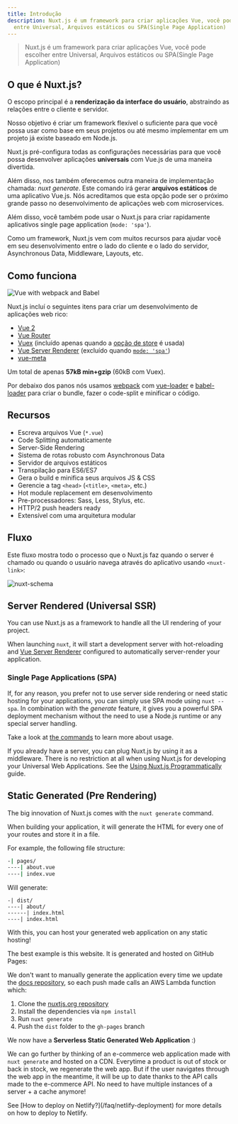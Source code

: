 ```yaml
---
title: Introdução
description: Nuxt.js é um framework para criar aplicações Vue, você pode escolher
  entre Universal, Arquivos estáticos ou SPA(Single Page Application)
---
```


> Nuxt.js é um framework para criar aplicações Vue, você pode escolher entre Universal, Arquivos estáticos ou SPA(Single Page Application)

## O que é Nuxt.js?

O escopo principal é a **renderização da interface do usuário**, abstraindo as relações entre o cliente e servidor.

Nosso objetivo é criar um framework flexível o suficiente para que você possa usar como base em seus projetos ou até mesmo implementar em um projeto já existe baseado em Node.js.

Nuxt.js pré-configura todas as configurações necessárias para que você possa desenvolver aplicações **universais** com Vue.js de uma maneira divertida.

Além disso, nos também oferecemos outra maneira de implementação chamada: *nuxt generate*. Este comando irá gerar **arquivos estáticos** de uma aplicativo Vue.js.
Nós acreditamos que esta opção pode ser o próximo grande passo no desenvolvimento de aplicações web com microservices.

Além disso, você também pode usar o Nuxt.js para criar rapidamente aplicativos single page application (`mode: 'spa'`).

Como um framework, Nuxt.js vem com muitos recursos para ajudar você em seu desenvolvimento entre o lado do cliente e o lado do servidor, Asynchronous Data, Middleware, Layouts, etc.

## Como funciona

![Vue with webpack and Babel](https://i.imgur.com/avEUftE.png)

Nuxt.js incluí o seguintes itens para criar um desenvolvimento de aplicações web rico:

- [Vue 2](https://vuejs.org/)
- [Vue Router](https://router.vuejs.org/en/)
- [Vuex](https://vuex.vuejs.org/en/) (incluído apenas quando a [opção de store](/guide/vuex-store) é usada)
- [Vue Server Renderer](https://ssr.vuejs.org/en/) (excluído quando [`mode: 'spa'`](/api/configuration-mode))
- [vue-meta](https://github.com/declandewet/vue-meta)

Um total de apenas **57kB min+gzip** (60kB com Vuex).

Por debaixo dos panos nós usamos [webpack](https://github.com/webpack/webpack) com [vue-loader](https://github.com/vuejs/vue-loader) e [babel-loader](https://github.com/babel/babel-loader) para criar o bundle, fazer o code-split e minificar o código.

## Recursos

- Escreva arquivos Vue (`*.vue`)
- Code Splitting automaticamente
- Server-Side Rendering
- Sistema de rotas robusto com Asynchronous Data
- Servidor de arquivos estáticos
- Transpilação para ES6/ES7
- Gera o build e minifica seus arquivos JS & CSS
- Gerencie a tag `<head>` (`<title>`, `<meta>`, etc.)
- Hot module replacement em desenvolvimento
- Pre-processadores: Sass, Less, Stylus, etc.
- HTTP/2 push headers ready
- Extensível com uma arquitetura modular

## Fluxo

Este fluxo mostra todo o processo que o Nuxt.js faz quando o server é chamado ou quando o usuário navega através do aplicativo usando `<nuxt-link>`:

![nuxt-schema](/nuxt-schema.png)

## Server Rendered (Universal SSR)

You can use Nuxt.js as a framework to handle all the UI rendering of your project.

When launching `nuxt`, it will start a development server with hot-reloading and [Vue Server Renderer](https://ssr.vuejs.org/en/) configured to automatically server-render your application.

### Single Page Applications (SPA)

If, for any reason, you prefer not to use server side rendering or need static hosting for your applications, you can simply use SPA mode using `nuxt --spa`. In combination with the *generate* feature, it gives you a powerful SPA deployment mechanism without the need to use a Node.js runtime or any special server handling.

Take a look at [the commands](/guide/commands) to learn more about usage.

If you already have a server, you can plug Nuxt.js by using it as a middleware. There is no restriction at all when using Nuxt.js for developing your Universal Web Applications. See the [Using Nuxt.js Programmatically](/api/nuxt) guide.

## Static Generated (Pre Rendering)

The big innovation of Nuxt.js comes with the `nuxt generate` command.

When building your application, it will generate the HTML for every one of your routes and store it in a file.

For example, the following file structure:

```bash
-| pages/
----| about.vue
----| index.vue
```

Will generate:

```
-| dist/
----| about/
------| index.html
----| index.html
```

With this, you can host your generated web application on any static hosting!

The best example is this website. It is generated and hosted on GitHub Pages:

We don't want to manually generate the application every time we update the [docs repository](https://github.com/nuxt/docs), so each push made calls an AWS Lambda function which:

1. Clone the [nuxtjs.org repository](https://github.com/nuxt/nuxtjs.org)
2. Install the dependencies via `npm install`
3. Run `nuxt generate`
4. Push the `dist` folder to the `gh-pages` branch

We now have a **Serverless Static Generated Web Application** :)

We can go further by thinking of an e-commerce web application made with `nuxt generate` and hosted on a CDN. Everytime a product is out of stock or back in stock, we regenerate the web app. But if the user navigates through the web app in the meantime, it will be up to date thanks to the API calls made to the e-commerce API. No need to have multiple instances of a server + a cache anymore!

<div class="Alert">See [How to deploy on Netlify?](/faq/netlify-deployment) for more details on how to deploy to Netlify.</div>
